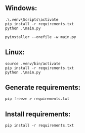 ## Windows:

```
.\.venv\Scripts\activate
pip install -r requirements.txt
python .\main.py

pyinstaller --onefile -w main.py
```

## Linux:

```
source .venv/bin/activate
pip install -r requirements.txt
python .\main.py
```

## Generate requirements:

```
pip freeze > requirements.txt
```

## Install requirements:

```
pip install -r requirements.txt
```
